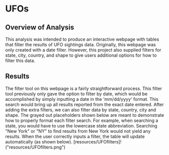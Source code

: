 # UFOs

## Overview of Analysis
This analysis was intended to produce an interactive webpage with tables that filter the results of UFO sightings data. Originally, this webpage was only created with a date filter. However, this project also supplied filters for state, city, country, and shape to give users additional options for how to filter this data.  

## Results
The filter tool on this webpage is a fairly straightforward process. This filter tool previously only gave the option to filter by date, which would be accomplished by simply inputting a date in the 'mm/dd/yyyy' format. This search would bring up all results reported from the exact date entered. After adding the extra filters, we can also filter data by state, country, city and shape. The grayed out placeholders shown below are meant to demonstrate how to properly format each filter search. For example, when searching a state, you would have to use the lowercase state abbreviation. Searching "New York" or "NY" to find results from New York would not yield any results. When the user correctly inputs a filter, the table will update automatically (as shown below). 
[resources/UFOfilters]!("resources/UFOfilters.png")
